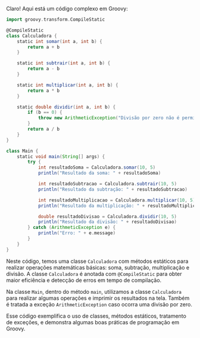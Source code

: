 Claro! Aqui está um código complexo em Groovy:

```groovy
import groovy.transform.CompileStatic

@CompileStatic
class Calculadora {
    static int somar(int a, int b) {
        return a + b
    }

    static int subtrair(int a, int b) {
        return a - b
    }

    static int multiplicar(int a, int b) {
        return a * b
    }

    static double dividir(int a, int b) {
        if (b == 0) {
            throw new ArithmeticException("Divisão por zero não é permitida.")
        }
        return a / b
    }
}

class Main {
    static void main(String[] args) {
        try {
            int resultadoSoma = Calculadora.somar(10, 5)
            println("Resultado da soma: " + resultadoSoma)

            int resultadoSubtracao = Calculadora.subtrair(10, 5)
            println("Resultado da subtração: " + resultadoSubtracao)

            int resultadoMultiplicacao = Calculadora.multiplicar(10, 5)
            println("Resultado da multiplicação: " + resultadoMultiplicacao)

            double resultadoDivisao = Calculadora.dividir(10, 5)
            println("Resultado da divisão: " + resultadoDivisao)
        } catch (ArithmeticException e) {
            println("Erro: " + e.message)
        }
    }
}
```

Neste código, temos uma classe `Calculadora` com métodos estáticos para realizar operações matemáticas básicas: soma, subtração, multiplicação e divisão. A classe `Calculadora` é anotada com `@CompileStatic` para obter maior eficiência e detecção de erros em tempo de compilação.

Na classe `Main`, dentro do método `main`, utilizamos a classe `Calculadora` para realizar algumas operações e imprimir os resultados na tela. Também é tratada a exceção `ArithmeticException` caso ocorra uma divisão por zero.

Esse código exemplifica o uso de classes, métodos estáticos, tratamento de exceções, e demonstra algumas boas práticas de programação em Groovy.